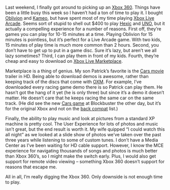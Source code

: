Last weekend, I finally got around to picking up an [Xbox
360](http://www.xbox.com/en-US/hardware/xbox360/). Things have been a
little busy this week so I haven’t had a ton of time to play it. I
bought
[Oblivion](http://www.xbox.com/en-US/games/theelderscrollsIVoblivion/)
and [Kameo](http://www.xbox.com/en-US/games/kameo), but have spent most
of my time playing [Xbox Live
Arcade](http://www.xbox.com/en-US/games/livearcadexbox360). Seems sort
of stupid to shell out \$400 to play
[Hexic](http://www.xbox.com/en-US/games/hexichdlivearcadexbox360/) and
[UNO](http://www.xbox.com/en-US/games/unolivearcadexbox360/), but it
actually a compelling experience for a number of reasons. First off,
they’re games you can play for 10-15 minutes at a time. Playing Oblivion
for 15 minutes is pointless, but it’s perfect for a Live Arcade game.
With two kids, 15 minutes of play time is much more common than 2 hours.
Second, you don’t have to get up to put in a game disc. Sure it’s lazy,
but aren’t we all lazy sometimes? Third, I can play them in front of my
kids. Fourth, they’re cheap and easy to download on [Xbox Live
Marketplace](http://www.xbox.com/en-US/live/marketplace/).

Marketplace is a thing of genius. My son Patrick’s favorite is the [Cars
movie](http://disney.go.com/disneypictures/cars/) trailer in HD. Being
able to download demos is awesome, rather than keeping track of the
discs that come with [OXM](http://www.officialxboxmagazine.com/). For
example, I’ve downloaded every racing game demo there is so Patrick can
play them. He hasn’t got the hang of it yet (he is only three) but since
it’s a demo it doesn’t matter. He doesn’t care that he keeps racing the
same car on the same track. (He did see the new [Cars
game](http://www.xbox.com/en-US/games/c/cars) at Blockbuster the other
day, but it’s for the original Xbox and not on the [back
compat](http://www.xbox.com/en-US/games/backwardcompatibilitygameslist.htm)
list.)

Finally, the ability to play music and look at pictures from a standard
XP machine is pretty cool. The User Experience for lots of photos and
music isn’t great, but the end result is worth it. My wife quipped “I
could watch this all night” as we looked at a slide show of photos we’ve
taken over the past three years while listening to some of custom tunes.
I don’t have a Media Center as I’ve been waiting for HD cable support.
However, I know the MCE experience for navigating thousands of songs and
photos is much better than Xbox 360’s, so I might make the switch early.
Plus, I would also get support for remote video viewing – something Xbox
360 doesn’t support for reasons that escape me.

All in all, I’m really digging the Xbox 360. Only downside is not enough
time to play.

